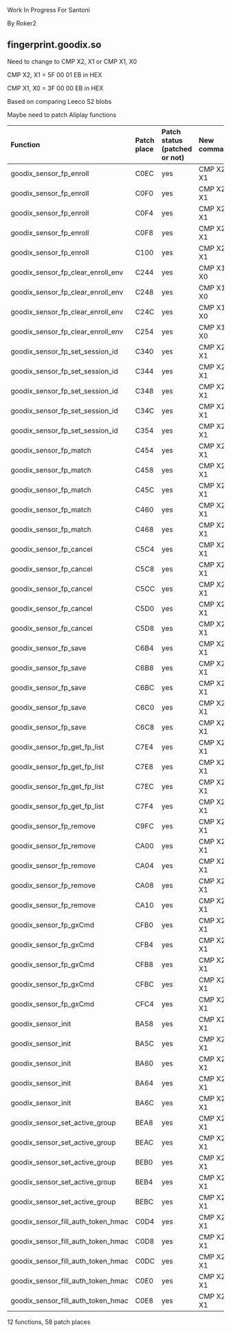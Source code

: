 Work In Progress For Santoni


By Roker2

## fingerprint.goodix.so

Need to change to CMP X2, X1 or CMP X1, X0

CMP X2, X1 = 5F 00 01 EB in HEX

CMP X1, X0 = 3F 00 00 EB in HEX

Based on comparing Leeco S2 blobs

Maybe need to patch Aliplay functions

| Function                           | Patch place | Patch status (patched or not) | New command |
| :--------------------------------- | :---------- | :---------------------------- | :---------- |
| goodix_sensor_fp_enroll            | C0EC        | yes                           | CMP X2, X1  |
| goodix_sensor_fp_enroll            | C0F0        | yes                           | CMP X2, X1  |
| goodix_sensor_fp_enroll            | C0F4        | yes                           | CMP X2, X1  |
| goodix_sensor_fp_enroll            | C0F8        | yes                           | CMP X2, X1  |
| goodix_sensor_fp_enroll            | C100        | yes                           | CMP X2, X1  |
| goodix_sensor_fp_clear_enroll_env  | C244        | yes                           | CMP X1, X0  |
| goodix_sensor_fp_clear_enroll_env  | C248        | yes                           | CMP X1, X0  |
| goodix_sensor_fp_clear_enroll_env  | C24C        | yes                           | CMP X1, X0  |
| goodix_sensor_fp_clear_enroll_env  | C254        | yes                           | CMP X1, X0  |
| goodix_sensor_fp_set_session_id    | C340        | yes                           | CMP X2, X1  |
| goodix_sensor_fp_set_session_id    | C344        | yes                           | CMP X2, X1  |
| goodix_sensor_fp_set_session_id    | C348        | yes                           | CMP X2, X1  |
| goodix_sensor_fp_set_session_id    | C34C        | yes                           | CMP X2, X1  |
| goodix_sensor_fp_set_session_id    | C354        | yes                           | CMP X2, X1  |
| goodix_sensor_fp_match             | C454        | yes                           | CMP X2, X1  |
| goodix_sensor_fp_match             | C458        | yes                           | CMP X2, X1  |
| goodix_sensor_fp_match             | C45C        | yes                           | CMP X2, X1  |
| goodix_sensor_fp_match             | C460        | yes                           | CMP X2, X1  |
| goodix_sensor_fp_match             | C468        | yes                           | CMP X2, X1  |
| goodix_sensor_fp_cancel            | C5C4        | yes                           | CMP X2, X1  |
| goodix_sensor_fp_cancel            | C5C8        | yes                           | CMP X2, X1  |
| goodix_sensor_fp_cancel            | C5CC        | yes                           | CMP X2, X1  |
| goodix_sensor_fp_cancel            | C5D0        | yes                           | CMP X2, X1  |
| goodix_sensor_fp_cancel            | C5D8        | yes                           | CMP X2, X1  |
| goodix_sensor_fp_save              | C6B4        | yes                           | CMP X2, X1  |
| goodix_sensor_fp_save              | C6B8        | yes                           | CMP X2, X1  |
| goodix_sensor_fp_save              | C6BC        | yes                           | CMP X2, X1  |
| goodix_sensor_fp_save              | C6C0        | yes                           | CMP X2, X1  |
| goodix_sensor_fp_save              | C6C8        | yes                           | CMP X2, X1  |
| goodix_sensor_fp_get_fp_list       | C7E4        | yes                           | CMP X2, X1  |
| goodix_sensor_fp_get_fp_list       | C7E8        | yes                           | CMP X2, X1  |
| goodix_sensor_fp_get_fp_list       | C7EC        | yes                           | CMP X2, X1  |
| goodix_sensor_fp_get_fp_list       | C7F4        | yes                           | CMP X2, X1  |
| goodix_sensor_fp_remove            | C9FC        | yes                           | CMP X2, X1  |
| goodix_sensor_fp_remove            | CA00        | yes                           | CMP X2, X1  |
| goodix_sensor_fp_remove            | CA04        | yes                           | CMP X2, X1  |
| goodix_sensor_fp_remove            | CA08        | yes                           | CMP X2, X1  |
| goodix_sensor_fp_remove            | CA10        | yes                           | CMP X2, X1  |
| goodix_sensor_fp_gxCmd             | CFB0        | yes                           | CMP X2, X1  |
| goodix_sensor_fp_gxCmd             | CFB4        | yes                           | CMP X2, X1  |
| goodix_sensor_fp_gxCmd             | CFB8        | yes                           | CMP X2, X1  |
| goodix_sensor_fp_gxCmd             | CFBC        | yes                           | CMP X2, X1  |
| goodix_sensor_fp_gxCmd             | CFC4        | yes                           | CMP X2, X1  |
| goodix_sensor_init                 | BA58        | yes                           | CMP X2, X1  |
| goodix_sensor_init                 | BA5C        | yes                           | CMP X2, X1  |
| goodix_sensor_init                 | BA60        | yes                           | CMP X2, X1  |
| goodix_sensor_init                 | BA64        | yes                           | CMP X2, X1  |
| goodix_sensor_init                 | BA6C        | yes                           | CMP X2, X1  |
| goodix_sensor_set_active_group     | BEA8        | yes                           | CMP X2, X1  |
| goodix_sensor_set_active_group     | BEAC        | yes                           | CMP X2, X1  |
| goodix_sensor_set_active_group     | BEB0        | yes                           | CMP X2, X1  |
| goodix_sensor_set_active_group     | BEB4        | yes                           | CMP X2, X1  |
| goodix_sensor_set_active_group     | BEBC        | yes                           | CMP X2, X1  |
| goodix_sensor_fill_auth_token_hmac | C0D4        | yes                           | CMP X2, X1  |
| goodix_sensor_fill_auth_token_hmac | C0D8        | yes                           | CMP X2, X1  |
| goodix_sensor_fill_auth_token_hmac | C0DC        | yes                           | CMP X2, X1  |
| goodix_sensor_fill_auth_token_hmac | C0E0        | yes                           | CMP X2, X1  |
| goodix_sensor_fill_auth_token_hmac | C0E8        | yes                           | CMP X2, X1  |

12 functions, 58 patch places
